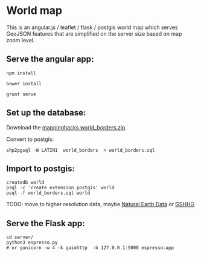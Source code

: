 # World map 

This is an angular.js / leaflet / flask / postgis world map which serves GeoJSON features that are simplified on the server size based on map zoom level.

## Serve the angular app:

```
npm install

bower install

grunt serve
```

## Set up the database:

Download the [mappinghacks world_borders.zip](http://www.mappinghacks.com/data/).

Convert to postgis:

```
shp2pgsql -W LATIN1  world_borders  > world_borders.sql
```

## Import to postgis:

```
createdb world
psql -c 'create extension postgis' world
psql -f world_borders.sql world
```

TODO: move to higher resolution data, maybe [Natural Earth Data](http://www.naturalearthdata.com/downloads/10m-cultural-vectors/) or [GSHHG](http://www.soest.hawaii.edu/pwessel/gshhg/)

## Serve the Flask app:

```
cd server/
python3 espresso.py
# or gunicorn -w 4 -k gaiohttp  -b 127.0.0.1:5000 espresso:app
```
